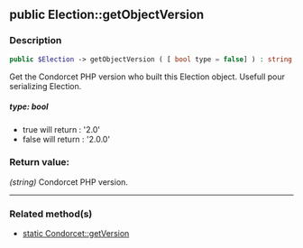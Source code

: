 ## public Election::getObjectVersion

### Description    

```php
public $Election -> getObjectVersion ( [ bool type = false] ) : string
```

Get the Condorcet PHP version who built this Election object. Usefull pour serializing Election.
    

##### **type:** *bool*   
* true will return : '2.0'
* false will return : '2.0.0'
    


### Return value:   

*(string)* Condorcet PHP version.


---------------------------------------

### Related method(s)      

* [static Condorcet::getVersion](../Condorcet%20Class/public%20static%20Condorcet--getVersion.md)    
